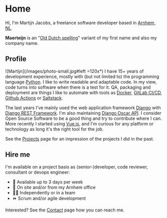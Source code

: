 # Home
Hi, I'm Martijn Jacobs, a freelance software developer based in [Arnhem, NL](https://www.google.nl/maps/place/Arnhem/).


__Maerteijn__ is an "[Old Dutch spelling](https://en.wikipedia.org/wiki/Old_Dutch)" variant of my first name and also my company name.

## Profile
![Martijn](/images/photo-small.jpg#left =120x*) I have 15+ years of development experience, mostly with (but not limited to) the programming language [Python](https://www.python.org/). I like to write readable and adaptable code. In my view, code turns into software when there is a test for it. QA, packaging and deployment are things I like to automate with tools as [Docker](https://www.docker.com), [GitLab CI/CD](https://docs.gitlab.com/ee/ci/), [Github Actions](https://github.com/features/actions) or [Saltstack](https://www.saltstack.com/).


The last years I've mainly used the web application framework [Django](https://www.djangoproject.com/) with [Django REST Framework](https://www.django-rest-framework.org/). I'm also maintaining [Django Oscar API](https://github.com/django-oscar/django-oscar-api/). I consider Open Source Software to be a good thing and try to contribute where I can. More recently I started using [Vue.js](https://vuejs.org/), and I'm curious for any platform or technology as long it's the right tool for the job.

See the [Projects](/en/projects) page for an impression of the projects I did in the past.


## Hire me

I'm available on a project basis as (senior-)developer, code reviewer, consultant or devops engineer:

- :calendar: Available up to 3 days per week
- :office: On site and/or from my Arnhem office
- :man_technologist: Independently or in a team
- :fast_forward: Scrum and/or agile development

Interested? See the [Contact](/en/contact) page how you can reach me.
